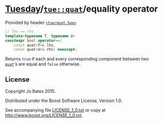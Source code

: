 [Tuesday](../../../README.md)/[`tue::quat`](../../headers/quat.md)/equality operator
====================================================================================
Provided by header [`<tue/quat.hpp>`](../../headers/quat.md)

```c++
// lhs == rhs
template<typename T, typename U>
constexpr bool operator==(
    const quat<T>& lhs,
    const quat<U>& rhs) noexcept;
```

Returns `true` if each and every corresponding component between two
[`quat`](../../headers/quat.md)'s are equal and `false` otherwise.

License
-------
Copyright Jo Bates 2015.

Distributed under the Boost Software License, Version 1.0.

See accompanying file [LICENSE_1_0.txt](../../../LICENSE_1_0.txt) or copy at
http://www.boost.org/LICENSE_1_0.txt.
